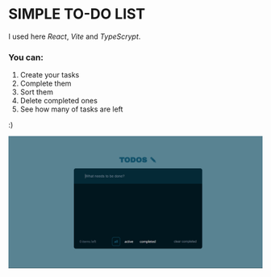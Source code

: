 # SIMPLE TO-DO LIST

I used here *React*, *Vite* and *TypeScrypt*. 

### You can:
1. Create your tasks
2. Complete them 
3. Sort them
4. Delete completed ones
5. See how many of tasks are left

:)

![Preview](./src/assets/preview.png)
